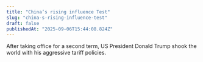 ```yaml
---
title: "China’s rising influence Test"
slug: "china-s-rising-influence-test"
draft: false
publishedAt: "2025-09-06T15:44:08.824Z"
---
```


After taking office for a second term, US President Donald Trump shook the world with his aggressive tariff policies.
